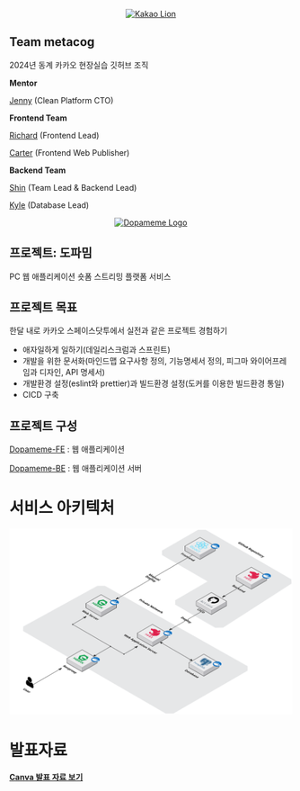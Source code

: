 <p align="center">
  <a href="https://www.youtube.com/watch?v=0BdlwVBmmhM" target="blank"><img src="https://github.com/user-attachments/assets/a6eacca4-41a2-44aa-95ff-0bbe8e75ae66" width="512" alt="Kakao Lion" /></a>
</p>

## Team metacog

2024년 동계 카카오 현장실습 깃허브 조직

**Mentor**

[Jenny](https://github.com/hyunjeeChoi) (Clean Platform CTO)

**Frontend Team**

[Richard](https://github.com/comgog) (Frontend Lead)

[Carter](https://github.com/Gukui0516) (Frontend Web Publisher)

**Backend Team**

[Shin](https://github.com/skynet3285) (Team Lead & Backend Lead)

[Kyle](https://github.com/yunsammy) (Database Lead)

<p align="center">
  <a href="https://github.com/2024-kakao-metacog" target="blank"><img src="https://github.com/user-attachments/assets/e2fbbfe8-7cd9-4f3f-8ab4-bb5d7e4047ff" width="240" alt="Dopameme Logo" /></a>
</p>

## 프로젝트: 도파밈

PC 웹 애플리케이션 숏폼 스트리밍 플랫폼 서비스

## 프로젝트 목표

한달 내로 카카오 스페이스닷투에서 실전과 같은 프로젝트 경험하기

- 애자일하게 일하기(데일리스크럼과 스프린트)
- 개발을 위한 문서화(마인드맵 요구사항 정의, 기능명세서 정의, 피그마 와이어프레임과 디자인, API 명세서)
- 개발환경 설정(eslint와 prettier)과 빌드환경 설정(도커를 이용한 빌드환경 통일)
- CICD 구축

## 프로젝트 구성

[Dopameme-FE](https://github.com/2024-kakao-metacog/Dopameme-FE) : 웹 애플리케이션

[Dopameme-BE](https://github.com/2024-kakao-metacog/Dopameme-BE) : 웹 애플리케이션 서버

# 서비스 아키텍처

![architecture](../asset/service_architecture.png)

# 발표자료

**[Canva 발표 자료 보기](https://www.canva.com/design/DAGc_xVPfJc/Iz9oVp3XF-dL3U6CiE7GQw/edit?utm_content=DAGc_xVPfJc&utm_campaign=designshare&utm_medium=link2&utm_source=sharebutton)**
